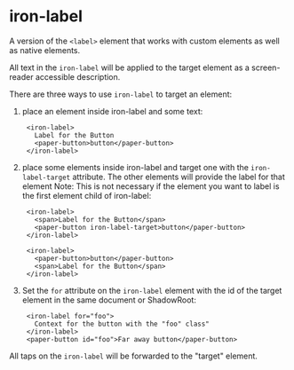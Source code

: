 # iron-label
A version of the `<label>` element that works with custom elements as well as native elements.

All text in the `iron-label` will be applied to the target element as a screen-reader accessible description.

There are three ways to use `iron-label` to target an element:

1. place an element inside iron-label and some text:

        <iron-label>
          Label for the Button
          <paper-button>button</paper-button>
        </iron-label>

2. place some elements inside iron-label and target one with the `iron-label-target` attribute.
The other elements will provide the label for that element
Note: This is not necessary if the element you want to label is the first
element child of iron-label:

        <iron-label>
          <span>Label for the Button</span>
          <paper-button iron-label-target>button</paper-button>
        </iron-label>

        <iron-label>
          <paper-button>button</paper-button>
          <span>Label for the Button</span>
        </iron-label>

3. Set the `for` attribute on the `iron-label` element with the id of the target
element in the same document or ShadowRoot:

        <iron-label for="foo">
          Context for the button with the "foo" class"
        </iron-label>
        <paper-button id="foo">Far away button</paper-button>

All taps on the `iron-label` will be forwarded to the "target" element.

